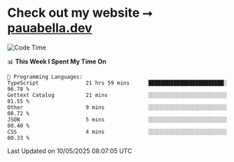 # Check out my website ⭢ [pauabella.dev](https://pauabella.dev)

<!--START_SECTION:waka-->
![Code Time](http://img.shields.io/badge/Code%20Time-4%2C411%20hrs%2027%20mins-blue)

📊 **This Week I Spent My Time On** 

```text
💬 Programming Languages: 
TypeScript               21 hrs 59 mins      ████████████████████████░   96.78 % 
Gettext Catalog          21 mins             ░░░░░░░░░░░░░░░░░░░░░░░░░   01.55 % 
Other                    9 mins              ░░░░░░░░░░░░░░░░░░░░░░░░░   00.72 % 
JSON                     5 mins              ░░░░░░░░░░░░░░░░░░░░░░░░░   00.40 % 
CSS                      4 mins              ░░░░░░░░░░░░░░░░░░░░░░░░░   00.33 % 
```


 Last Updated on 10/05/2025 08:07:05 UTC
<!--END_SECTION:waka-->
